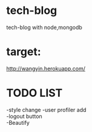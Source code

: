 tech-blog
=========
tech-blog with node,mongodb

target:
===
http://wangyin.herokuapp.com/


TODO LIST
====
  -style change 
  -user profiler add  
  -logout button  
  -Beautify 



